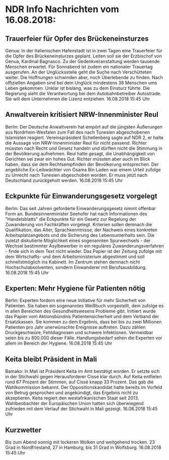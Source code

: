 # NDR Info Nachrichten vom 16.08.2018:


## Trauerfeier für Opfer des Brückeneinsturzes
Genua: In der italienischen Hafenstadt ist in zwei Tagen eine Trauerfeier für die Opfer des Brückeneinsturzes geplant. Leiten soll sie der Erzbischof von Genua, Kardinal Bagnasco. Zu der Gedenkveranstaltung werden tausende Menschen erwartet. Für Sonnabend ist zudem ein nationaler Trauertag ausgerufen. An der Unglücksstelle geht die Suche nach Verschütteten weiter. Die Hoffnungen schwinden aber, noch Überlebende zu finden. Nach offiziellen Angaben sind bei dem Unglück mindestens 38 Menschen ums Leben gekommen. Unklar ist bislang, was zu dem Einsturz führte. Die Regierung sieht die Verantwortung bei dem Autobahnbetreiber Autostrade. Sie will dem Unternehmen die Lizenz entziehen. 16.08.2018 15:45 Uhr 

## Anwaltverein kritisiert NRW-Innenminister Reul
Berlin: Der Deutsche Anwaltverein hat empört auf die jüngsten Äußerungen aus Nordrhein-Wesfalen zum Fall des nach Tunesien abgeschobenen Islamisten reagiert. Vereinspräsident Schellenberg sagte auf NDR 2, er halte die Aussage von NRW-Innenminister Reul für nicht passend. Richter müssten nach Recht und Gesetz handeln und dürften nicht die Stimmung in der Bevölkerung aufnehmen. Reul hatte gesagt, die Unabhängigkeit von Gerichten sei zwar ein hohes Gut. Richter müssten aber auch im Blick haben, dass sie dem Rechtsempfinden der Bevölkerung entsprechen. Der angebliche Ex-Leibwächter von Osama Bin Laden war einem Urteil zufolge zu Unrecht nach Tunesien abgeschoben worden. Er muss jetzt nach Deutschland zurückgeholt werden. 16.08.2018 15:45 Uhr 

## Eckpunkte für Einwanderungsgesetz vorgelegt
Berlin: Das seit Jahren geforderte Einwanderungsgesetz nimmt offenbar Form an. Bundesinnenminister Seehofer hat nach Informationen des "Handelsblatts" die Eckpunkte für ein Gesetz zur Regelung der Zuwanderung von Fachkräften vorgelegt. Kriterien sollen demnach die Qualifikation, das Alter, Sprachkenntnisse, der Nachweis eines konkreten Arbeitsplatzangebots und die Sicherung des Lebensunterhalts sein. Die zuletzt diskutierte Möglichkeit eines sogenannten Spurwechsels - der Wechsel bestimmter Asylbewerber in ein reguläres Zuwanderungsverfahren - finde sich in dem Text nicht wieder. Das Papier ist der Zeitung zufolge mit dem Wirtschafts- und dem Arbeitsministerium abgestimmt und soll schnellstmöglich ins Kabinett. Im Zentrum stehen demnach nicht Hochschulabsolventen, sondern Einwanderer mit Berufsausbildung. 16.08.2018 15:45 Uhr 

## Experten: Mehr Hygiene für Patienten nötig
Berlin: Experten fordern eine neue Initiative für mehr Sicherheit von Patienten. Sie haben ein sogenanntes Weißbuch vorgestellt, dem zufolge es in allen Bereichen des Gesundheitswesens Probleme gibt. Initiiert wurde das Papier vom Aktionsbündnis Patientensicherheit und dem Verband der Ersatzkassen. Sie kommen zu dem Ergebnis, dass bei bis zu zwei Millionen Patienten pro Jahr unerwünschte Ereignisse auftreten. Dazu zählen Druckgeschwüre, Fehldiagnosen und schwere Infektionen. Vermeidbar seien bis zu 800.000 dieser Fälle. Handlungsbedarf sehen die Experten vor allem im Bereich der Hygiene. 16.08.2018 15:45 Uhr 

## Keita bleibt Präsident in Mali
Bamako: In Mali ist Präsident Keita im Amt bestätigt worden. Er setzte sich in der Stichwahl gegen Herausforderer Cissé klar durch. Auf Keita entfielen rund 67 Prozent der Stimmen, auf Cissé knapp 33 Prozent. Das gab die Wahlkommission bekannt. Der Oppositionskandidat hatte bereits im Vorfeld von Betrug gesprochen und angekündigt, das Ergebnis nicht zu akzeptieren. Keita regiert den westafrikanischen Staat seit 2013. Wahlbeobachter der Europäischen Union hatten sich überwiegend zufrieden mit dem Verlauf der Stichwahl in Mali gezeigt. 16.08.2018 15:45 Uhr 

## Kurzwetter
Bis zum Abend sonnig mit lockeren Wolken und weitgehend trocken. 23 Grad in Nordfriesland, 27 in Hamburg; bis 31 Grad in Wolfsburg. 16.08.2018 15:45 Uhr 
